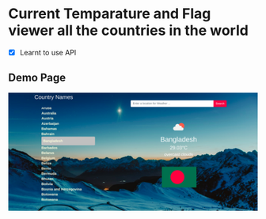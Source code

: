 # Current Temparature and Flag viewer all the countries in the world
- [x] Learnt to use API

## Demo Page
![Home](Webpage%20DemoSS.png)

